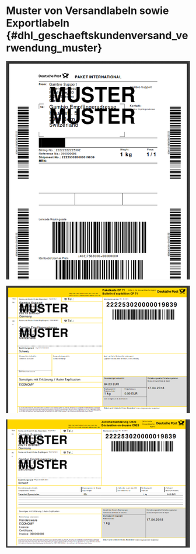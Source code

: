 # Muster von Versandlabeln sowie Exportlabeln {#dhl_geschaeftskundenversand_verwendung_muster}

![](Bilder/GKV2_20180417_008.png "Versandlabel")

![](Bilder/GKV2_20180417_006.png "Exportlabel Seite 1")

![](Bilder/GKV2_20180417_007.png "Exportlabel Seite 2")



